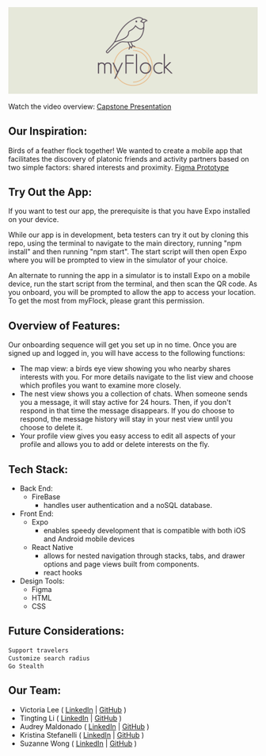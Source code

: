 ![cover for myFlock](assets/supplementary_images/cover.png)

Watch the video overview: 
[Capstone Presentation](https://youtu.be/KBKhrSB6zYQ)


## Our Inspiration:
Birds of a feather flock together! We wanted to create a mobile app that  facilitates the discovery of platonic friends and activity partners based on two simple factors: shared interests and proximity.
[Figma Prototype](https://www.figma.com/proto/YO1CsONzmAFOB8seehE1ut/myFlock?page-id=0%3A1&node-id=6%3A18&viewport=241%2C48%2C0.35&scaling=scale-down&starting-point-node-id=6%3A18)

## Try Out the App:
If you want to test our app, the prerequisite is that you have Expo installed on your device.

While our app is in development, beta testers can try it out by cloning this repo, using the terminal to navigate to the main directory, running "npm install" and then running "npm start". The start script will then open Expo where you will be prompted to view in the simulator of your choice.

An alternate to running the app in a simulator is to install Expo on a mobile device, run the start script from the terminal, and then scan the QR code. As you onboard, you will be prompted to allow the app to access your location. To get the most from myFlock, please grant this permission.


## Overview of Features:

Our onboarding sequence will get you set up in no time. Once you are signed up and logged in, you will have access to the following functions:

- The map view: a birds eye view showing you who nearby shares interests with you. For more details navigate to the list view and choose which profiles you want to examine more closely.
- The nest view shows you a collection of chats. When someone sends you a message, it will stay active for 24 hours. Then, if you don't respond in that time the message disappears. If you do choose to respond, the message history will stay in your nest view until you choose to delete it.
- Your profile view gives you easy access to edit all aspects of your profile and allows you to add or delete interests on the fly.


## Tech Stack:

- Back End:
  - FireBase
    - handles user authentication and a noSQL database.
- Front End:
  - Expo
    - enables speedy development that is compatible with both iOS and Android mobile devices
  - React Native
    - allows for nested navigation through stacks, tabs, and drawer options and page views built from components.
    - react hooks
- Design Tools:
  - Figma
  - HTML
  - CSS

## Future Considerations:

    Support travelers
    Customize search radius
    Go Stealth

## Our Team:
 - Victoria Lee ( [LinkedIn](https://www.linkedin.com/in/victoria-lee-dev/) | [GitHub](https://github.com/dalgonaio) )
 - Tingting Li ( [LinkedIn](https://www.linkedin.com/in/tingting-li-tia/) | [GitHub](https://github.com/tiyalee) )
 - Audrey Maldonado ( [LinkedIn](https://www.linkedin.com/in/audrey-maldonado/) | [GitHub](https://github.com/Adorism) )
 - Kristina Stefanelli ( [LinkedIn](https://www.linkedin.com/in/kristinastefanelli/) | [GitHub](https://github.com/kstefanelli) )
 - Suzanne Wong ( [LinkedIn](https://www.linkedin.com/in/wongsuzanne/) | [GitHub](https://github.com/suzannewong) )
